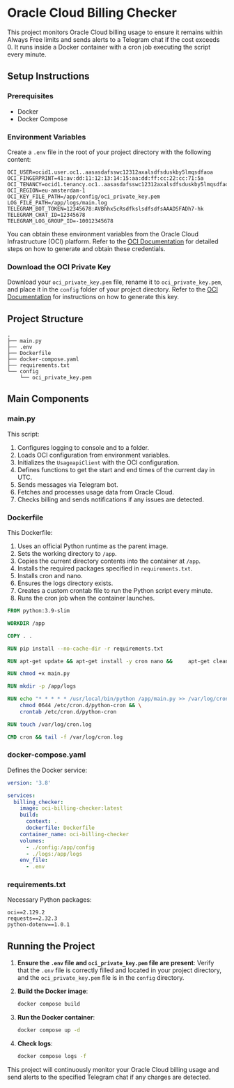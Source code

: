
# Oracle Cloud Billing Checker

This project monitors Oracle Cloud billing usage to ensure it remains within Always Free limits and sends alerts to a Telegram chat if the cost exceeds 0. It runs inside a Docker container with a cron job executing the script every minute.

## Setup Instructions

### Prerequisites

- Docker
- Docker Compose

### Environment Variables

Create a `.env` file in the root of your project directory with the following content:

```env
OCI_USER=ocid1.user.oc1..aasasdafsswc12312axalsdfsduskby5lmqsdfaoa
OCI_FINGERPRINT=41:av:dd:11:12:13:14:15:aa:dd:ff:cc:22:cc:71:5a
OCI_TENANCY=ocid1.tenancy.oc1..aasasdafsswc12312axalsdfsduskby5lmqsdfaoa
OCI_REGION=eu-amsterdam-1
OCI_KEY_FILE_PATH=/app/config/oci_private_key.pem
LOG_FILE_PATH=/app/logs/main.log
TELEGRAM_BOT_TOKEN=12345678:AVBhhx5cRsdfkslsdfsdfsAAADSFADh7-hk
TELEGRAM_CHAT_ID=12345678
TELEGRAM_LOG_GROUP_ID=-10012345678
```

You can obtain these environment variables from the Oracle Cloud Infrastructure (OCI) platform. Refer to the [OCI Documentation](https://docs.oracle.com/en-us/iaas/Content/API/Concepts/apisigningkey.htm) for detailed steps on how to generate and obtain these credentials.

### Download the OCI Private Key

Download your `oci_private_key.pem` file, rename it to `oci_private_key.pem`, and place it in the `config` folder of your project directory. Refer to the [OCI Documentation](https://docs.oracle.com/en-us/iaas/Content/API/Concepts/apisigningkey.htm) for instructions on how to generate this key.

## Project Structure

```
.
├── main.py
├── .env
├── Dockerfile
├── docker-compose.yaml
├── requirements.txt
└── config
    └── oci_private_key.pem
```

## Main Components

### main.py

This script:

1. Configures logging to console and to a folder.
2. Loads OCI configuration from environment variables.
3. Initializes the `UsageapiClient` with the OCI configuration.
4. Defines functions to get the start and end times of the current day in UTC.
5. Sends messages via Telegram bot.
6. Fetches and processes usage data from Oracle Cloud.
7. Checks billing and sends notifications if any issues are detected.

### Dockerfile

This Dockerfile:

1. Uses an official Python runtime as the parent image.
2. Sets the working directory to `/app`.
3. Copies the current directory contents into the container at `/app`.
4. Installs the required packages specified in `requirements.txt`.
5. Installs cron and nano.
6. Ensures the logs directory exists.
7. Creates a custom crontab file to run the Python script every minute.
8. Runs the cron job when the container launches.

```dockerfile
FROM python:3.9-slim

WORKDIR /app

COPY . .

RUN pip install --no-cache-dir -r requirements.txt

RUN apt-get update && apt-get install -y cron nano &&     apt-get clean &&     rm -rf /var/lib/apt/lists/*

RUN chmod +x main.py

RUN mkdir -p /app/logs

RUN echo "* * * * * /usr/local/bin/python /app/main.py >> /var/log/cron.log 2>&1" > /etc/cron.d/python-cron && \
    chmod 0644 /etc/cron.d/python-cron && \
    crontab /etc/cron.d/python-cron

RUN touch /var/log/cron.log

CMD cron && tail -f /var/log/cron.log
```

### docker-compose.yaml

Defines the Docker service:

```yaml
version: '3.8'

services:
  billing_checker:
    image: oci-billing-checker:latest
    build:
      context: .
      dockerfile: Dockerfile
    container_name: oci-billing-checker
    volumes:
      - ./config:/app/config
      - ./logs:/app/logs
    env_file:
      - .env
```

### requirements.txt

Necessary Python packages:

```
oci==2.129.2
requests==2.32.3
python-dotenv==1.0.1
```

## Running the Project

1. **Ensure the `.env` file and `oci_private_key.pem` file are present**: Verify that the `.env` file is correctly filled and located in your project directory, and the `oci_private_key.pem` file is in the `config` directory.

2. **Build the Docker image**: 
   ```sh
   docker compose build
   ```

3. **Run the Docker container**: 
   ```sh
   docker compose up -d
   ```

4. **Check logs**:
   ```sh
   docker compose logs -f
   ```

This project will continuously monitor your Oracle Cloud billing usage and send alerts to the specified Telegram chat if any charges are detected.
